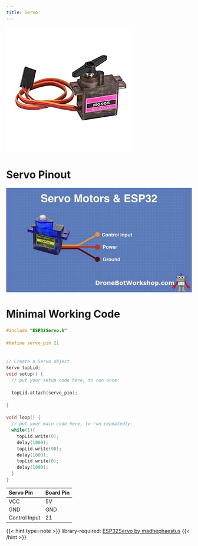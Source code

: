 ```yaml
---
title: Servo
---
```


[![Servo Motor](images/SERVO.jpg)](images/SERVO.jpg)

# Servo Pinout
[![Servo Motor](images/SERVO_PINOUT.webp)](images/SERVO_PINOUT.webp)

# Minimal Working Code

```cpp
#include "ESP32Servo.h"

#define servo_pin 21


// Create a Servo object
Servo topLid;
void setup() {
  // put your setup code here, to run once:
  
  topLid.attach(servo_pin);

}

void loop() {
  // put your main code here, to run repeatedly:
  while(1){
    topLid.write(0);
    delay(1000);
    topLid.write(90);
    delay(1000);
    topLid.write(0);
    delay(1000);   
  }
}

```

| Servo Pin | Board Pin |
| :-- | :-- |
| VCC | 5V |
| GND | GND |
| Control Input | 21 |

{{< hint type=note >}}
library-required: 	[ESP32Servo by madhephaestus]()
{{< /hint >}}